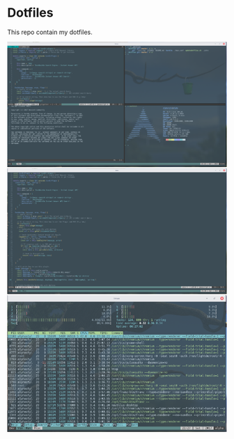 # Dotfiles
This repo contain my dotfiles.

![shell1](https://github.com/AlphaStyle/dotfiles/blob/master/screenshots/shell1.png "Preview 1")
![shell1](https://github.com/AlphaStyle/dotfiles/blob/master/screenshots/shell2.png "Preview 2")
![shell1](https://github.com/AlphaStyle/dotfiles/blob/master/screenshots/shell3.png "Preview 3")
